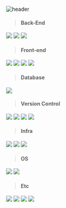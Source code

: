 ![header](https://capsule-render.vercel.app/api?type=waving&color=0:EEFF00,100:a82da8&fontColor=ffffff&height=250&section=header&text=TaeGyun%20An&render&fontSize=70&fontAlign=70&fontAlignY=45&desc=primarchan&descAlign=85)

> #### Back-End
<img src="https://img.shields.io/badge/Java-007396?style=flat&logo=java&logoColor=white"/></a>
<img src="https://img.shields.io/badge/Spring-6DB33F?style=flat&logo=Spring&logoColor=white"/></a>
<img src="https://img.shields.io/badge/Spring%20Boot-6DB33F?style=flat&logo=Spring%20Boot&logoColor=white"/></a>

> #### Front-end
<img src="https://img.shields.io/badge/Vue.js-4FC08D?style=flat&logo=Vue.js&logoColor=white"/></a>
<img src="https://img.shields.io/badge/JavaScript-F7DF1E?style=flat&logo=JavaScript&logoColor=white"/></a>
<img src="https://img.shields.io/badge/HTML5-E34F26?style=flat&logo=HTML5&logoColor=white"/></a>
<img src="https://img.shields.io/badge/CSS3-1572B6?style=flat&logo=CSS3&logoColor=white"/></a>

> #### Database
<img src="https://img.shields.io/badge/PostgreSQL-4169E1?style=flat&logo=PostgreSQL&logoColor=white"/></a> 

> #### Version Control  
<img src="https://img.shields.io/badge/Git-F05032?style=flat&logo=Git&logoColor=white"/></a>
<img src="https://img.shields.io/badge/GitHub-181717?style=flat&logo=GitHub&logoColor=white"/></a>
<img src="https://img.shields.io/badge/GitLab-FCA121?style=flat&logo=GitLab&logoColor=white"/></a>
<img src="https://img.shields.io/badge/Subversion-809CC9?style=flat&logo=Subversion&logoColor=white"/></a>

> #### Infra  
<img src="https://img.shields.io/badge/Amazon%20AWS-232F3E?style=flat&logo=Amazon%20AWS&logoColor=white"/></a>
<img src="https://img.shields.io/badge/Linux-FCC624?style=flat&logo=Linux&logoColor=white"/></a>
<img src="https://img.shields.io/badge/Apache%20Tomcat-F8DC75?style=flat&logo=Apache%20Tomcat&logoColor=white"/></a>

> #### OS
<img src="https://img.shields.io/badge/macOS-000000?style=flat&logo=macOS&logoColor=white"/></a>
<img src="https://img.shields.io/badge/Windows-0078D6?style=flat&logo=Windows&logoColor=white"/></a>

> #### Etc
<img src="https://img.shields.io/badge/IntelliJ%20IDEA-000000?style=flat&logo=IntelliJ%20IDEA&logoColor=white"/></a>
<img src="https://img.shields.io/badge/Visual%20Studio%20Code-007ACC?style=flat&logo=Visual%20Studio%20Code&logoColor=white"/></a>
<img src="https://img.shields.io/badge/Eclipse%20IDE-2C2255?style=flat&logo=Eclipse%20IDE&logoColor=white"/></a>
<img src="https://img.shields.io/badge/Atom-66595C?style=flat&logo=Atom&logoColor=white"/></a>
